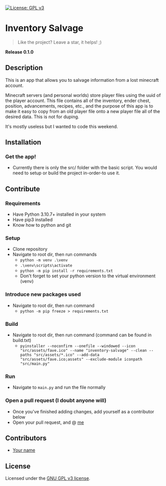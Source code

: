 [![License: GPL v3](https://img.shields.io/badge/License-GPLv3-blue.svg)](https://www.gnu.org/licenses/gpl-3.0)
# Inventory Salvage
> Like the project? Leave a star, it helps! ;)

**Release 0.1.0**

## Description
This is an app that allows you to salvage information from a lost minecraft account.

Minecraft servers (and personal worlds) store player files using the uuid of the player account. This file contains all of the inventory, ender chest, position, advancements, recipes, etc., and the purpose of this app is to make it easy to copy from an old player file onto a new player file all of the desired data. This is not for duping.

It's mostly useless but I wanted to code this weekend.


## Installation
### Get the app!
- Currently there is only the src/ folder with the basic script. You would need to setup or build the project in-order-to use it.

## Contribute
### Requirements
- Have Python 3.10.7+ installed in your system
- Have pip3 installed
- Know how to python and git

### Setup
- Clone repository
- Navigate to root dir, then run commands
  - `python -m venv .\venv`
  - `.\venv\scripts\activate`
  - `python -m pip install -r requirements.txt`
  - Don't forget to set your python version to the virtual environment (venv)

### Introduce new packages used
- Navigate to root dir, then run command
  - `python -m pip freeze > requirements.txt`

### Build
- Navigate to root dir, then run command (command can be found in build.txt)
  - `pyinstaller --noconfirm --onefile --windowed --icon "src/assets/fave.ico" --name "inventory-salvage" --clean --paths "src/assets/*.ico" --add-data "src/assets/fave.ico;assets" --exclude-module iconpath "src/main.py"`

### Run
- Navigate to `main.py` and run the file normally

### Open a pull request (I doubt anyone will)
- Once you've finished adding changes, add yourself as a contributor below
- Open your pull request, and @ [me](https://github.com/Heat-GradientAscent)


## Contributors
- [Your name](https://github.com)


## License
Licensed under the [GNU GPL v3 license](LICENSE).